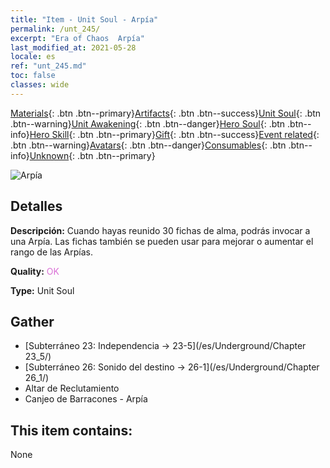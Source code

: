 ```yaml
---
title: "Item - Unit Soul - Arpía"
permalink: /unt_245/
excerpt: "Era of Chaos  Arpía"
last_modified_at: 2021-05-28
locale: es
ref: "unt_245.md"
toc: false
classes: wide
---
```

 [Materials](/ItemsES/){: .btn .btn--primary}[Artifacts](/ItemsES/Artifacts/){: .btn .btn--success}[Unit Soul](/ItemsES/UnitSoul/){: .btn .btn--warning}[Unit Awakening](/ItemsES/UnitAwakening/){: .btn .btn--danger}[Hero Soul](/ItemsES/HeroSoul/){: .btn .btn--info}[Hero Skill](/ItemsES/HeroSkill/){: .btn .btn--primary}[Gift](/ItemsES/Gift/){: .btn .btn--success}[Event related](/ItemsES/Events/){: .btn .btn--warning}[Avatars](/ItemsES/Avatars/){: .btn .btn--danger}[Consumables](/ItemsES/Consumables/){: .btn .btn--info}[Unknown](/ItemsES/Unknown/){: .btn .btn--primary}

 ![Arpía](/images/u/ti_yingshenren.jpg)

## Detalles
 **Descripción:** Cuando hayas reunido 30 fichas de alma, podrás invocar a una Arpía. Las fichas también se pueden usar para mejorar o aumentar el rango de las Arpías.

 **Quality:** <span style="color: #DA70D6">OK</span>

 **Type:** Unit Soul

## Gather

*    [Subterráneo 23: Independencia -> 23-5](/es/Underground/Chapter 23_5/) 
*    [Subterráneo 26: Sonido del destino -> 26-1](/es/Underground/Chapter 26_1/) 
*    Altar de Reclutamiento 
*    Canjeo de Barracones - Arpía 

## This item contains:

  None

